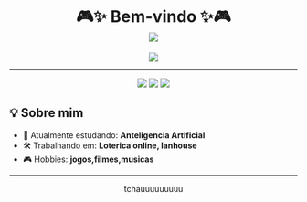 
<h1 align="center">
  🎮✨ Bem-vindo ✨🎮  
  <br>
  <img src="https://user-images.githubusercontent.com/74038190/225813708-98b745f2-7d22-48cf-9150-083f1b00d6c9.gif" />
</h1>

<p align="center">
  <img src="https://readme-typing-svg.herokuapp.com?font=Press+Start+2P&size=22&duration=3500&pause=800&color=00FFCC&center=true&vCenter=true&width=800&lines=Loading...;Press+Start+to+Continue!;Nintendo+Vibes+%7C+Dev+Full+Stack+em+formação;Player+1+%3A+helo+%7C+Ready!;Insert+Coin...+%E2%9C%85" />
   
</p>

---

<p align="center"> <a href="mailto:mariaheloisanicolau@gmail.com"><img src="https://img.shields.io/badge/-Gmail-D14836?style=for-the-badge&logo=gmail&logoColor=white"></a> <a href="https://linkedin.com/in/https://www.linkedin.com/in/heloisa-nicolau-701253363/"><img src="https://img.shields.io/badge/-LinkedIn-0077B5?style=for-the-badge&logo=linkedin&logoColor=white"></a> <a href="https://open.spotify.com/user/heloi"><img src="https://img.shields.io/badge/-Spotify-1DB954?style=for-the-badge&logo=spotify&logoColor=white"></a> </p>



## 💡 Sobre mim
- 🌱 Atualmente estudando: **Anteligencia Artificial**  
- 🛠️ Trabalhando em: **Loterica online, lanhouse**   
- 🎮 Hobbies: **jogos,filmes,musicas**  

---


<p align="center">
  tchauuuuuuuuu
</p>

